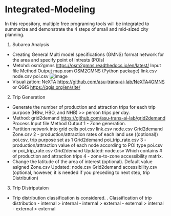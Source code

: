 # Integrated-Modeling
In this repository, multiple free programing tools will be integrated to summarize and demonstrate the 4 steps of small and mid-sized city planning.

1. Subarea Analysis
- Creating General Multi model specifications (GMNS) format network for the area and specify point of intrests (POIs)
- Metohd: osm2gmns https://osm2gmns.readthedocs.io/en/latest/
Input file	Method	Output
map.osm 	OSM2GMNS (Python package)	link.csv
		node.csv
		poi.csv
![image](https://user-images.githubusercontent.com/117876335/214426778-19e83a89-edc0-4e4d-8a2c-d24914073531.png)
- Visualization: NeXTA https://github.com/asu-trans-ai-lab/NeXTA4GMNS or QGIS https://qgis.org/en/site/

2. Trip Generation
- Generate the number of production and attraction trips for each trip purpose (HBw, HBO, and NHB) >> person trips per day.
- Method: grid2demand https://github.com/asu-trans-ai-lab/grid2demand
	Process 	Input file	Method	Output
1	- Zone generation.
- Partition network into grid cells	poi.csv
link.csv
node.csv	Grid2demand	Zone.csv
2	- production/attraction rates of each land use ((optional))	poi.csv, trip purpose set as 1	Grid2demand	poi_trip_rate.csv
3	- production/attraction value of each node according to POI type	poi.csv 
or
poi_trip_rate.csv	Grid2demand	Updated: node.csv
Which contains # of production and attraction trips
4	- zone-to-zone accessibility matrix.
- Change the latitude of the area of interest (optional). Default value asigned
	Zone.csv
Updated: node.csv
	Grid2demand	accessibility.csv (optional, however, it is needed if you preceding to next step, trip Distribution)

3. Trip Distriputaion
- Trip distribution classification is considered.
	. Classification of trip distribution
		- internal > internal 
		- internal > external
		- external > internal
		- external > external 
